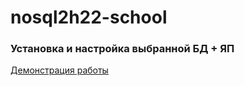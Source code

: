 # nosql2h22-school

### Установка и настройка выбранной БД + ЯП
[Демонстрация работы](https://drive.google.com/file/d/1fyURfBT_gEcTJUgU09e9XRGjG2LSAjG3/view?usp=sharing)

